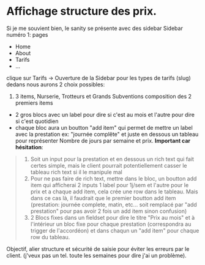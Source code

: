 # Affichage structure des prix.

Si je me souvient bien, le sanity se présente avec des sidebar
Sidebar numéro 1: pages 
- Home
- About
- Tarifs
- ...

clique sur Tarifs -> Ouverture de la Sidebar pour les types de tarifs (slug)
dedans nous aurons 2 choix possibles:
1. 3 items, Nurserie, Trotteurs et Grands Subventions
composition des 2 premiers items
- 2 gros blocs avec un label pour dire si c'est au mois et l'autre pour dire si c'est quotidien
- chaque bloc aura un boutton "add item" qui permet de mettre un label avec la prestation ex: "journée complête" et juste en dessous un tableau pour représenter Nombre de jours par semaine et prix.
**Important car hésitation**:
> 1. Soit un input pour la prestation et en dessous un rich text qui fait certes simple, mais le client pourrait potentiellement casser le tableau rich text si il le manipule mal
> 2. Pour ne pas faire de rich text, mettre dans le bloc, un boutton add item qui afficherai 2 inputs 1 label pour 1j/sem et l'autre pour le prix et a chaque add item, cela crée une row dans le tableau. Mais dans ce cas là, il faudrait que le premier boutton add item (prestation: journée complete, matin, etc... soit remplacé par "add prestation" pour pas avoir 2 fois un add item sinon confusion)
> 3. 2 Blocs fixes dans un fieldset pour dire le titre "Prix au mois" et à l'intérieur un bloc fixe pour chaque prestation (correspondra au trigger de l'accordéon) et dans chaqun un "add item" pour chaque row du tableau.

Objectif, alier structure et sécurité de saisie pour éviter les erreurs par le client. (j'veux pas un tel. toute les semaines pour dire j'ai un problème).